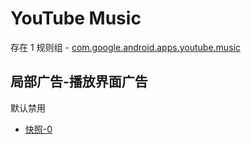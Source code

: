 # YouTube Music

存在 1 规则组 - [com.google.android.apps.youtube.music](/src/apps/com.google.android.apps.youtube.music.ts)

## 局部广告-播放界面广告

默认禁用

- [快照-0](https://i.gkd.li/import/13196056)
